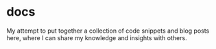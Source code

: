 # docs
My attempt to put together a collection of code snippets and blog posts here, where I can share my knowledge and insights with others.

